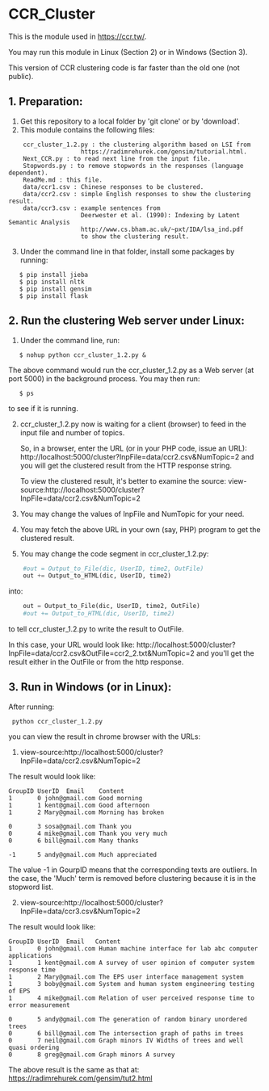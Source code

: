 # CCR_Cluster

This is the module used in https://ccr.tw/.

You may run this module in Linux (Section 2) or in Windows (Section 3).

This version of CCR clustering code is far faster than the old one (not public).

## 1. Preparation:
1. Get this repository to a local folder by 'git clone' or by 'download'.
2. This module contains the following files:
```
    ccr_cluster_1.2.py : the clustering algorithm based on LSI from 
                    https://radimrehurek.com/gensim/tutorial.html.
    Next_CCR.py : to read next line from the input file.
    Stopwords.py : to remove stopwords in the responses (language dependent).
    ReadMe.md : this file.
    data/ccr1.csv : Chinese responses to be clustered.
    data/ccr2.csv : simple English responses to show the clustering result.
    data/ccr3.csv : example sentences from 
                    Deerwester et al. (1990): Indexing by Latent Semantic Analysis
                    http://www.cs.bham.ac.uk/~pxt/IDA/lsa_ind.pdf
                    to show the clustering result.
```
3. Under the command line in that folder, install some packages by running:
```
   $ pip install jieba
   $ pip install nltk
   $ pip install gensim
   $ pip install flask
```

## 2. Run the clustering Web server under Linux:
1. Under the command line, run:
```
   $ nohup python ccr_cluster_1.2.py &
```
The above command would run the ccr_cluster_1.2.py as a Web server 
(at port 5000) in the background process. You may then run:
```
   $ ps
```
to see if it is running.

2. ccr_cluster_1.2.py now is waiting for a client (browser) to 
   feed in the input file and number of topics.

   So, in a browser, enter the URL (or in your PHP code, issue an URL):
   http://localhost:5000/cluster?InpFile=data/ccr2.csv&NumTopic=2
   and you will get the clustered result from the HTTP response string.

   To view the clustered result, it's better to examine the source:
   view-source:http://localhost:5000/cluster?InpFile=data/ccr2.csv&NumTopic=2

3. You may change the values of InpFile and NumTopic for your need.
4. You may fetch the above URL in your own (say, PHP) program to get the clustered result.
5. You may change the code segment in ccr_cluster_1.2.py:
```python
    #out = Output_to_File(dic, UserID, time2, OutFile)
    out += Output_to_HTML(dic, UserID, time2)
```
into:
```python
    out = Output_to_File(dic, UserID, time2, OutFile)
    #out += Output_to_HTML(dic, UserID, time2)
```
to tell ccr_cluster_1.2.py to write the result to OutFile.

In this case, your URL would look like:
http://localhost:5000/cluster?InpFile=data/ccr2.csv&OutFile=ccr2_2.txt&NumTopic=2
and you'll get the result either in the OutFile or from the http response.

## 3. Run in Windows (or in Linux):
After running: 
```
 python ccr_cluster_1.2.py
```
you can view the result in chrome browser with the URLs:

1. view-source:http://localhost:5000/cluster?InpFile=data/ccr2.csv&NumTopic=2 

The result would look like:
```
GroupID	UserID	Email	 Content
1       0 john@gmail.com Good morning
1       1 kent@gmail.com Good afternoon
1       2 Mary@gmail.com Morning has broken

0       3 sosa@gmail.com Thank you
0       4 mike@gmail.com Thank you very much
0       6 bill@gmail.com Many thanks

-1      5 andy@gmail.com Much appreciated
```
The value -1 in GourpID means that the corresponding texts are outliers.
In the case, the 'Much' term is removed before clustering because it is in the stopword list.

2. view-source:http://localhost:5000/cluster?InpFile=data/ccr3.csv&NumTopic=2

The result would look like:
```
GroupID	UserID	Email	Content
1       0 john@gmail.com Human machine interface for lab abc computer applications
1       1 kent@gmail.com A survey of user opinion of computer system response time
1       2 Mary@gmail.com The EPS user interface management system
1       3 boby@gmail.com System and human system engineering testing of EPS
1       4 mike@gmail.com Relation of user perceived response time to error measurement

0       5 andy@gmail.com The generation of random binary unordered trees
0       6 bill@gmail.com The intersection graph of paths in trees
0       7 neil@gmail.com Graph minors IV Widths of trees and well quasi ordering
0       8 greg@gmail.com Graph minors A survey
```
The above result is the same as that at: https://radimrehurek.com/gensim/tut2.html